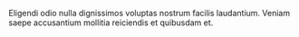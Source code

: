 Eligendi odio nulla dignissimos voluptas nostrum facilis laudantium.
Veniam saepe accusantium mollitia reiciendis et quibusdam et.